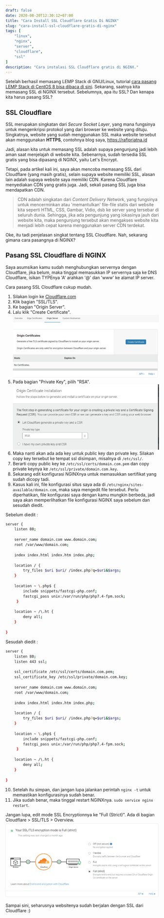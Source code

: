 ```yaml
---
draft: false
date: 2020-08-20T12:30:12+07:00
title: "Cara Install SSL Cloudflare Gratis Di NGINX"
slug: "cara-install-ssl-cloudflare-gratis-di-nginx"
tags: [
    "linux",
    "nginx",
    "server",
    "cloudflare",
    "ssl"
]
description: "Cara instalasi SSL Cloudflare gratis di NGINX."
---
```


Setelah berhasil memasang LEMP Stack di GNU/Linux, tutorial [cara pasang LEMP Stack di CentOS 8 bisa dibaca di sini](/cara-install-lemp-stack-centos-8). Sekarang, saatnya kita memasang SSL di NGINX tersebut. Sebelumnya, apa itu SSL? Dan kenapa kita harus pasang SSL?

## SSL Cloudflare
SSL merupakan singkatan dari _Secure Socket Layer_, yang mana fungsinya untuk mengenkripsi protokol yang dari browser ke website yang dituju. Singkatnya, website yang sudah menggunakan SSL maka website tersebut akan menggunakan **HTTPS**, contohnya blog saya, https://rafipriatna.id

Jadi, alasan kita untuk memasang SSL adalah supaya pengunjung jadi lebih aman saat menjelajah di website kita. Sebenarnya, sudah tersedia SSL gratis yang bisa dipasang di NGINX, yaitu Let's Encrypt.

Tetapi, pada artikel kali ini, saya akan mencoba memasang SSL dari Cloudflare (yang masih gratis), selain supaya website memiliki SSL, alasan lain adalah supaya website saya memiliki CDN. Karena Cloudflare menyediakan CDN yang gratis juga. Jadi, sekali pasang SSL juga bisa mendapatkan CDN.

> CDN adalah singkatan dari _Content Delivery Network_, yang fungsinya untuk mencerminkan atau 'memantulkan' file-file statis dari website kita seperti HTML, CSS, Gambar, Vidio, dsb ke server yang tersebar di seluruh dunia. Sehingga, jika ada pengunjung yang lokasinya jauh dari website kita, maka pengunjung tersebut akan mengakses website kita menjadi lebih cepat karena menggunakan server CDN terdekat.

Oke, itu tadi penjelasan singkat tentang SSL Cloudflare. Nah, sekarang gimana cara pasangnya di NGINX?

## Pasang SSL Cloudflare di NGINX
Saya asumsikan kamu sudah menghubungkan servernya dengan Cloudflare, jika belum, maka tinggal memasukkan IP servernya saja ke DNS Cloudflare, isikan TYPEnya 'A' arahkan '@' dan 'www' ke alamat IP server.

Cara pasang SSL Cloudflare cukup mudah. 

1. Silakan login ke [Cloudflare.com](https://cloudflare.com)
2. Klik bagian "SSL/TLS".
3. Ke bagian "Origin Server".
4. Lalu klik "Create Certificate".
![Create Certificate](ssl_create_certificate.png)
5. Pada bagian "Private Key", pilih "RSA".
![Generate Key](generate_key.png)
6. Maka nanti akan ada ada key untuk public key dan private key. Silakan copy key tersebut ke tempat ssl disimpan, misalnya di `/etc/ssl/`.
7. Berarti copy public key ke `/etc/ssl/certs/domain.com.pem` dan copy private keynya ke `/etc/ssl/private/domain.com.key`.
8. Sekarang edit konfigurasi NGINXnya untuk memasukkan sertifikat yang sudah dicopy tadi.
9. Kasus kali ini, file konfigurasi situs saya ada di `/etc/nginx/sites-available/domain.com`, maka saya mengedit file tersebut. Perlu diperhatikan, file konfigurasi saya dengan kamu mungkin berbeda, jadi saya akan memperlihatkan file konfigurasi NGINX saya sebelum dan sesudah diedit.

Sebelum diedit :
```bash
server {
    listen 80;

    server_name domain.com www.domain.com;
    root /var/www/domain.com;

    index index.html index.htm index.php;

    location / {
        try_files $uri $uri/ /index.php?q=$uri&$args;
    }

    location ~ \.php$ {
        include snippets/fastcgi-php.conf;
        fastcgi_pass unix:/var/run/php/php7.4-fpm.sock;
     }

    location ~ /\.ht {
        deny all;
    }

}
```
Sesudah diedit :
```bash
server {
    listen 80;
    listen 443 ssl;

    ssl_certificate /etc/ssl/certs/domain.com.pem;
    ssl_certificate_key /etc/ssl/private/domain.com.key;

    server_name domain.com www.domain.com;
    root /var/www/domain.com;

    index index.html index.htm index.php;

    location / {
        try_files $uri $uri/ /index.php?q=$uri&$args;
    }

    location ~ \.php$ {
        include snippets/fastcgi-php.conf;
        fastcgi_pass unix:/var/run/php/php7.4-fpm.sock;
     }

    location ~ /\.ht {
        deny all;
    }

}
```
10. Setelah itu simpan, dan jangan lupa jalankan perintah `nginx -t` untuk memastikan konfigurasinya sudah benar.
11. Jika sudah benar, maka tinggal restart NGINXnya. `sudo service nginx restart`.

Jangan lupa, edit mode SSL Encryptionnya ke "Full (Strict)". Ada di bagian Cloudflare > SSL/TLS > Overview.
![SSL Encryption Mode](ssl_encryption.png)

Sampai sini, seharusnya websitenya sudah berjalan dengan SSL dari Cloudflare :)
